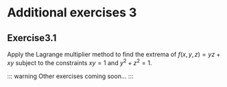 # Additional exercises 3

## Exercise

Apply the Lagrange multiplier method to find the extrema of $f(x, y, z) = yz + xy$ subject to the constraints $xy = 1$ and $y^2 + z^2 = 1$.

::: warning Other exercises coming soon...
:::

<style scoped>
h1 {
    counter-reset: h2
}
h2:after {
    counter-increment: h2;
    content: "3." counter(h2) 
}
</style>
